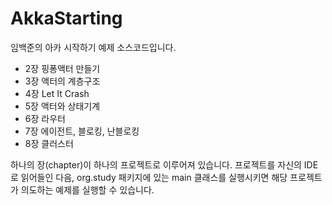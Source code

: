 # AkkaStarting 

임백준의 아카 시작하기 예제 소스코드입니다. 

* 2장 핑퐁액터 만들기 
* 3장 액터의 계층구조 
* 4장 Let It Crash
* 5장 액터와 상태기계 
* 6장 라우터 
* 7장 에이전트, 블로킹, 난블로킹 
* 8장 클러스터 

하나의 장(chapter)이 하나의 프로젝트로 이루어져 있습니다. 프로젝트를 자신의 IDE로 읽어들인 다음, org.study 패키지에 있는 main 클래스를 실행시키면 해당 프로젝트가 의도하는 예제를 실행할 수 있습니다. 
